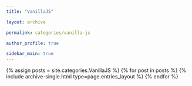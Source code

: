 ```yaml
---
title: "VanillaJS"

layout: archive

permalink: categories/vanilla-js

author_profile: true

sidebar_main: true
---
```


{% assign posts = site.categories.VanillaJS %}
{% for post in posts %}
{% include archive-single.html type=page.entries_layout %}
{% endfor %}
